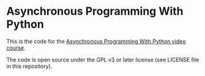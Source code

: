 # Asynchronous Programming With Python

This is the code for the [Asynchronous Programming With Python video course](https://pythoninside.com/courses/python_async/).

The code is open source under the GPL v3 or later license (see LICENSE file in this repository).